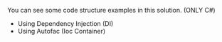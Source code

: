 You can see some code structure examples in this solution. (ONLY C#)

* Using Dependency Injection (DI)
* Using Autofac (Ioc Container) 

